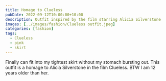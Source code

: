 ```yaml
---
title: Homage to Clueless
pubDate: 2022-09-12T10:00:00+10:00
description: Outfit inspired by the film starring Alicia Silverstone
images: [../images/fashion/Clueless outfit.jpeg]
categories: [fashion]
tags:
  - Clueless
  - pink
  - skirt
---
```


Finally can fit into my tightest skirt without my stomach bursting out. This outfit is a homage to Alicia Silverstone in the film Clueless. BTW I am 12 years older than her.
